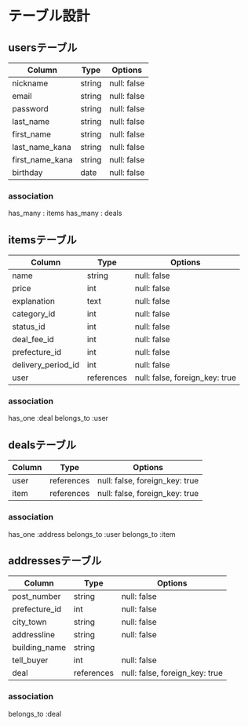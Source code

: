 # テーブル設計

## usersテーブル
| Column           | Type   | Options     |
| ---------------- | ------ | ----------- |
| nickname         | string | null: false |
| email            | string | null: false |
| password         | string | null: false |
| last_name        | string | null: false |
| first_name       | string | null: false |
| last_name_kana   | string | null: false |
| first_name_kana  | string | null: false |
| birthday         | date   | null: false |

### association
has_many : items
has_many : deals

## itemsテーブル

| Column             | Type       | Options                        |
| ------------------ | ---------- | ------------------------------ |
| name               | string     | null: false                    |
| price              | int        | null: false                    |
| explanation        | text       | null: false                    |
| category_id        | int        | null: false                    |
| status_id          | int        | null: false                    |
| deal_fee_id        | int        | null: false                    |
| prefecture_id      | int        | null: false                    |
| delivery_period_id | int        | null: false                    |
| user               | references | null: false, foreign_key: true |

### association
has_one    :deal
belongs_to :user

## dealsテーブル

| Column     | Type       | Options                        |
| ---------- | ---------- | ------------------------------ |
| user       | references | null: false, foreign_key: true |
| item       | references | null: false, foreign_key: true |

### association
has_one    :address
belongs_to :user
belongs_to :item

## addressesテーブル

| Column          | Type       | Options                        |
| --------------- | ---------- | ------------------------------ |
| post_number     | string     | null: false                    |
| prefecture_id   | int        | null: false                    |
| city_town       | string     | null: false                    |
| addressline     | string     | null: false                    |
| building_name   | string     |                                |
| tell_buyer      | int        | null: false                    |
| deal            | references | null: false, foreign_key: true |


### association
belongs_to :deal